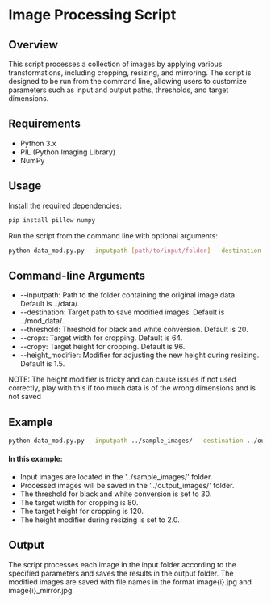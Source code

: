 # Image Processing Script
## Overview
This script processes a collection of images by applying various transformations, including cropping, resizing, and mirroring. The script is designed to be run from the command line, allowing users to customize parameters such as input and output paths, thresholds, and target dimensions.

## Requirements
- Python 3.x
- PIL (Python Imaging Library)
- NumPy

## Usage
Install the required dependencies:

```bash
pip install pillow numpy
```
Run the script from the command line with optional arguments:

```bash
python data_mod.py.py --inputpath [path/to/input/folder] --destination [path/to/output/folder] --threshold [threshold_value] --cropx [target_width] --cropy [target_height] --height_modifier [height_modifier_value]
```
## Command-line Arguments
- --inputpath: Path to the folder containing the original image data. Default is ../data/.
- --destination: Target path to save modified images. Default is ../mod_data/.
- --threshold: Threshold for black and white conversion. Default is 20.
- --cropx: Target width for cropping. Default is 64.
- --cropy: Target height for cropping. Default is 96.
- --height_modifier: Modifier for adjusting the new height during resizing. Default is 1.5.

NOTE: The height modifier is tricky and can cause issues if not used correctly, play with this if too much data is of the wrong dimensions and is not saved

## Example
``` bash
python data_mod.py.py --inputpath ../sample_images/ --destination ../output_images/ --threshold 30 --cropx 80 --cropy 120 --height_modifier 2.0
```
#### In this example:

- Input images are located in the '../sample_images/' folder.
- Processed images will be saved in the '../output_images/' folder.
- The threshold for black and white conversion is set to 30.
- The target width for cropping is 80.
- The target height for cropping is 120.
- The height modifier during resizing is set to 2.0.


## Output
The script processes each image in the input folder according to the specified parameters and saves the results in the output folder. The modified images are saved with file names in the format image{i}.jpg and image{i}_mirror.jpg.

